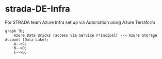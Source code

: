 # strada-DE-Infra
For STRADA team Azure Infra set up via Automation using Azure Terraform
```mermaid
graph TD;
    Azure Data Bricks (access via Service Principal) --> Azure Storage Account (Data Lake);
    A-->C;
    B-->D;
    C-->D;
```
